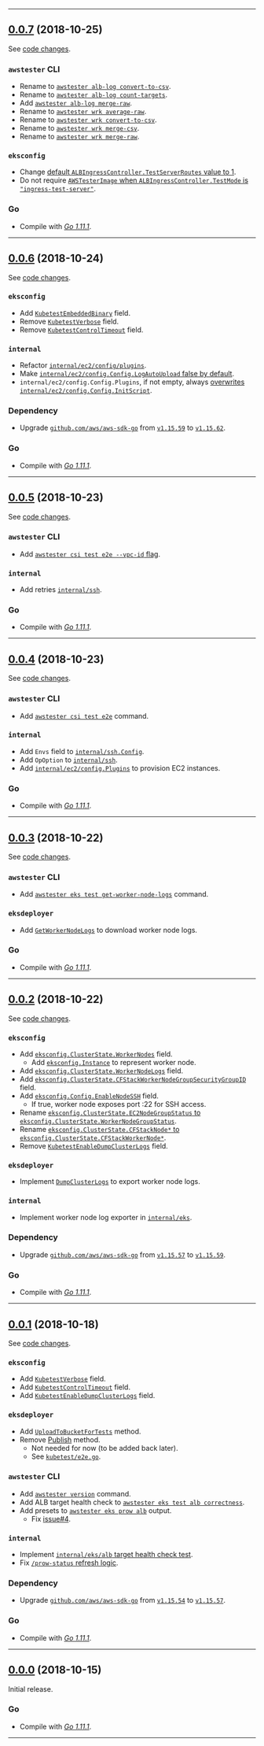 

<hr>


## [0.0.7](https://github.com/aws/awstester/releases/tag/0.0.7) (2018-10-25)

See [code changes](https://github.com/aws/awstester/compare/0.0.6...0.0.7).

### `awstester` CLI

- Rename to [`awstester alb-log convert-to-csv`](https://github.com/aws/awstester/commit/0b57ef14f43e086038880a4711b9e86017b76b0c).
- Rename to [`awstester alb-log count-targets`](https://github.com/aws/awstester/commit/0b57ef14f43e086038880a4711b9e86017b76b0c).
- Add [`awstester alb-log merge-raw`](https://github.com/aws/awstester/commit/0b57ef14f43e086038880a4711b9e86017b76b0c).
- Rename to [`awstester wrk average-raw`](https://github.com/aws/awstester/commit/b79a4717d33046ce90cccf0c6138c78105a4ac3d).
- Rename to [`awstester wrk convert-to-csv`](https://github.com/aws/awstester/commit/b79a4717d33046ce90cccf0c6138c78105a4ac3d).
- Rename to [`awstester wrk merge-csv`](https://github.com/aws/awstester/commit/b79a4717d33046ce90cccf0c6138c78105a4ac3d).
- Rename to [`awstester wrk merge-raw`](https://github.com/aws/awstester/commit/b79a4717d33046ce90cccf0c6138c78105a4ac3d).

### `eksconfig`

- Change [default `ALBIngressController.TestServerRoutes` value to 1](https://github.com/aws/awstester/commit/0a4e1cf26735e5c09cb0c81be7a9c6ec757318f8).
- Do not require [`AWSTesterImage` when `ALBIngressController.TestMode` is `"ingress-test-server"`](https://github.com/aws/awstester/commit/d9403b196961ec2d473e11127670da411dd19050).

### Go

- Compile with [*Go 1.11.1*](https://golang.org/doc/devel/release.html#go1.11).


<hr>


## [0.0.6](https://github.com/aws/awstester/releases/tag/0.0.6) (2018-10-24)

See [code changes](https://github.com/aws/awstester/compare/0.0.5...0.0.6).

### `eksconfig`

- Add [`KubetestEmbeddedBinary`](https://github.com/aws/awstester/commit/fed39903638dba3a96e83dca6c3dcbe0687317d1) field.
- Remove [`KubetestVerbose`](https://github.com/aws/awstester/commit/6a7d73febaa3d962621031832774c698a2684b39) field.
- Remove [`KubetestControlTimeout`](https://github.com/aws/awstester/commit/6a7d73febaa3d962621031832774c698a2684b39) field.

### `internal`

- Refactor [`internal/ec2/config/plugins`](https://github.com/aws/awstester/commit/50a6d2999925220c23dac744942952ad2685b8aa).
- Make [`internal/ec2/config.Config.LogAutoUpload` false by default](https://github.com/aws/awstester/commit/31abeb2189951af17360a76bb47e811ac47617c5).
- `internal/ec2/config.Config.Plugins`, if not empty, always [overwrites `internal/ec2/config.Config.InitScript`](https://github.com/aws/awstester/commit/cd04fdbcd6fe583d8e3331d882c5c88b98698fee#diff-144560acd519ff2592df00db3e840fd0).

### Dependency

- Upgrade [`github.com/aws/aws-sdk-go`](https://github.com/aws/aws-sdk-go/releases) from [`v1.15.59`](https://github.com/aws/aws-sdk-go/releases/tag/v1.15.59) to [`v1.15.62`](https://github.com/aws/aws-sdk-go/releases/tag/v1.15.62).

### Go

- Compile with [*Go 1.11.1*](https://golang.org/doc/devel/release.html#go1.11).


<hr>


## [0.0.5](https://github.com/aws/awstester/releases/tag/0.0.5) (2018-10-23)

See [code changes](https://github.com/aws/awstester/compare/0.0.4...0.0.5).

### `awstester` CLI

- Add [`awstester csi test e2e --vpc-id` flag](https://github.com/aws/awstester/commit/0d38677bc80e9466d9903190009eb3e78bd6a825).

### `internal`

- Add retries [`internal/ssh`](https://github.com/aws/awstester/commit/c89001098bce7557bc9e15fc90fab0f340d6a146).

### Go

- Compile with [*Go 1.11.1*](https://golang.org/doc/devel/release.html#go1.11).


<hr>


## [0.0.4](https://github.com/aws/awstester/releases/tag/0.0.4) (2018-10-23)

See [code changes](https://github.com/aws/awstester/compare/0.0.3...0.0.4).

### `awstester` CLI

- Add [`awstester csi test e2e`](https://github.com/aws/awstester/commit/b8cc23d43f4cc0b1ffe8d98c15f43df9af33bbdd) command.

### `internal`

- Add `Envs` field to [`internal/ssh.Config`](https://github.com/aws/awstester/commit/0049fe0de6bf9ba009a813da74049cbb01758faf).
- Add `OpOption` to [`internal/ssh`](https://github.com/aws/awstester/commit/85e335337e6f814cd3327cfea3ce7a5784184026).
- Add [`internal/ec2/config.Plugins`](https://github.com/aws/awstester/commit/a00f5a0742ed26d266d4a0c7c6299bc817ea2d6f) to provision EC2 instances.

### Go

- Compile with [*Go 1.11.1*](https://golang.org/doc/devel/release.html#go1.11).


<hr>


## [0.0.3](https://github.com/aws/awstester/releases/tag/0.0.3) (2018-10-22)

See [code changes](https://github.com/aws/awstester/compare/0.0.2...0.0.3).

### `awstester` CLI

- Add [`awstester eks test get-worker-node-logs`](https://github.com/aws/awstester/pull/6) command.

### `eksdeployer`

- Add [`GetWorkerNodeLogs`](https://github.com/aws/awstester/pull/6) to download worker node logs.

### Go

- Compile with [*Go 1.11.1*](https://golang.org/doc/devel/release.html#go1.11).


<hr>


## [0.0.2](https://github.com/aws/awstester/releases/tag/0.0.2) (2018-10-22)

See [code changes](https://github.com/aws/awstester/compare/0.0.1...0.0.2).

### `eksconfig`

- Add [`eksconfig.ClusterState.WorkerNodes`](https://github.com/aws/awstester/pull/5) field.
  - Add [`eksconfig.Instance`](https://github.com/aws/awstester/pull/5) to represent worker node.
- Add [`eksconfig.ClusterState.WorkerNodeLogs`](https://github.com/aws/awstester/pull/5) field.
- Add [`eksconfig.ClusterState.CFStackWorkerNodeGroupSecurityGroupID`](https://github.com/aws/awstester/pull/5) field.
- Add [`eksconfig.Config.EnableNodeSSH`](https://github.com/aws/awstester/pull/5) field.
  - If true, worker node exposes port :22 for SSH access.
- Rename [`eksconfig.ClusterState.EC2NodeGroupStatus` to `eksconfig.ClusterState.WorkerNodeGroupStatus`](https://github.com/aws/awstester/pull/5).
- Rename [`eksconfig.ClusterState.CFStackNode*` to `eksconfig.ClusterState.CFStackWorkerNode*`](https://github.com/aws/awstester/pull/5).
- Remove [`KubetestEnableDumpClusterLogs`](https://github.com/aws/awstester/pull/5) field.

### `eksdeployer`

- Implement [`DumpClusterLogs`](https://github.com/aws/awstester/pull/5) to export worker node logs.

### `internal`

- Implement worker node log exporter in [`internal/eks`](https://github.com/aws/awstester/pull/5).

### Dependency

- Upgrade [`github.com/aws/aws-sdk-go`](https://github.com/aws/aws-sdk-go/releases) from [`v1.15.57`](https://github.com/aws/aws-sdk-go/releases/tag/v1.15.57) to [`v1.15.59`](https://github.com/aws/aws-sdk-go/releases/tag/v1.15.59).

### Go

- Compile with [*Go 1.11.1*](https://golang.org/doc/devel/release.html#go1.11).


<hr>


## [0.0.1](https://github.com/aws/awstester/releases/tag/0.0.1) (2018-10-18)

See [code changes](https://github.com/aws/awstester/compare/0.0.0...0.0.1).

### `eksconfig`

- Add [`KubetestVerbose`](https://github.com/aws/awstester/commit/17189259558110b066a974f6ee6fb2b8242c03d5) field.
- Add [`KubetestControlTimeout`](https://github.com/aws/awstester/commit/17189259558110b066a974f6ee6fb2b8242c03d5) field.
- Add [`KubetestEnableDumpClusterLogs`](https://github.com/aws/awstester/commit/aa4ab00bec7523bf154c0928727b62271758d93b) field.

### `eksdeployer`

- Add [`UploadToBucketForTests`](https://github.com/aws/awstester/commit/07e872a3b4b5758fc80d093d5a3b511b8bfe08f8) method.
- Remove [Publish](https://github.com/aws/awstester/commit/ad2a71dfc9687a9bd1a5869bd09a3f9eb771c504) method.
  - Not needed for now (to be added back later).
  - See [`kubetest/e2e.go`](https://github.com/kubernetes/test-infra/blob/fe0a9926c1c3d0a9d94e0d3c2f755dbdbc34d892/kubetest/e2e.go#L318-L322).

### `awstester` CLI

- Add [`awstester version`](https://github.com/aws/awstester/commit/6d72c67fa1ae173fe211feb5d08aeaf596a7110e) command.
- Add ALB target health check to [`awstester eks test alb correctness`](https://github.com/aws/awstester/commit/152bb09d45b79d418e9069fbf86d3452fd027589).
- Add presets to [`awstester eks prow alb`](https://github.com/aws/awstester/commit/6ed769cb9a0685e13a36e4dd83f14210a253b758) output.
  - Fix [issue#4](https://github.com/aws/awstester/issues/4).

### `internal`

- Implement [`internal/eks/alb` target health check test](https://github.com/aws/awstester/commit/152bb09d45b79d418e9069fbf86d3452fd027589).
- Fix [`/prow-status` refresh logic](https://github.com/aws/awstester/commit/ce495dc13c82bc9378de06648c559d90a5e28ce6).

### Dependency

- Upgrade [`github.com/aws/aws-sdk-go`](https://github.com/aws/aws-sdk-go/releases) from [`v1.15.54`](https://github.com/aws/aws-sdk-go/releases/tag/v1.15.54) to [`v1.15.57`](https://github.com/aws/aws-sdk-go/releases/tag/v1.15.57).

### Go

- Compile with [*Go 1.11.1*](https://golang.org/doc/devel/release.html#go1.11).


<hr>


## [0.0.0](https://github.com/aws/awstester/releases/tag/0.0.0) (2018-10-15)

Initial release.

### Go

- Compile with [*Go 1.11.1*](https://golang.org/doc/devel/release.html#go1.11).


<hr>

